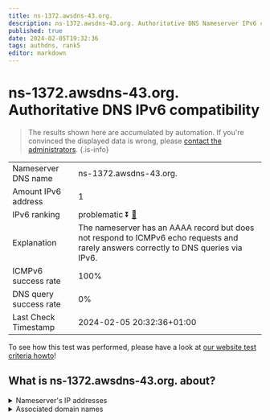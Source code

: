 ```yaml
---
title: ns-1372.awsdns-43.org.
description: ns-1372.awsdns-43.org. Authoritative DNS Nameserver IPv6 compatibility
published: true
date: 2024-02-05T19:32:36
tags: authdns, rank5
editor: markdown
---
```


# ns-1372.awsdns-43.org. Authoritative DNS IPv6 compatibility

> The results shown here are accumulated by automation. If you're convinced the displayed data is wrong, please [contact the administrators](/howto/chat). 
{.is-info}




|   |   |
| - | - |
| Nameserver DNS name | ns-1372.awsdns-43.org.
| Amount IPv6 address | 1
| IPv6 ranking | problematic :arrow_double_down: [🔗](/howto/ranking) |
| Explanation | The nameserver has an AAAA record but does not respond to ICMPv6 echo requests and rarely answers correctly to DNS queries via IPv6. |
| ICMPv6 success rate | 100%|
| DNS query success rate | 0% |
| Last Check Timestamp | 2024-02-05 20:32:36+01:00 |

To see how this test was performed, please have a look at [our website test criteria howto](/howto/testcriteria/authdns)!


## What is ns-1372.awsdns-43.org. about?




<details>
<summary>Nameserver's IP addresses</summary>

2600:9000:5305:5c00::1

</details>



<details>
<summary>Associated domain names</summary>

www.netflix.com

</details>
